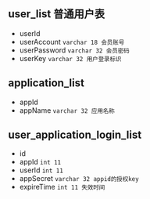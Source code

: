 
## user_list 普通用户表
   - userId
   - userAccount ```varchar 18 会员账号 ```
   - userPassword ```varchar 32 会员密码 ```
   - userKey ```varchar 32 用户登录标识 ```
   
## application_list 
   - appId
   - appName ```varchar 32 应用名称```

## user_application_login_list
   - id 
   - appId  ```int 11  ```
   - userId ```int 11 ```
   - appSecret ```varchar 32 appid的授权key```
   - expireTime ```int 11 失效时间```